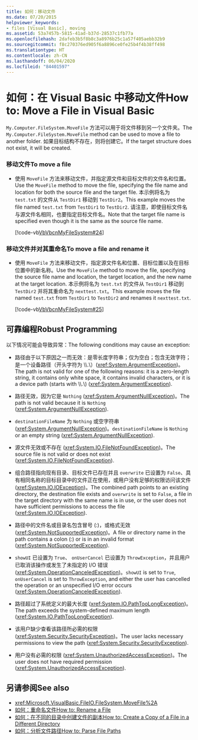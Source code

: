 ```yaml
---
title: 如何：移动文件
ms.date: 07/20/2015
helpviewer_keywords:
- files [Visual Basic], moving
ms.assetid: 53a7457b-5815-41ad-b37d-28537c1fb77a
ms.openlocfilehash: 2dafeb3b5f8b8c3a8976b25c1a57f405aebb32b9
ms.sourcegitcommit: f8c270376ed905f6a8896ce0fe25b4f4b38ff498
ms.translationtype: HT
ms.contentlocale: zh-CN
ms.lasthandoff: 06/04/2020
ms.locfileid: "84401597"
---
```

# <a name="how-to-move-a-file-in-visual-basic"></a><span data-ttu-id="26820-102">如何：在 Visual Basic 中移动文件</span><span class="sxs-lookup"><span data-stu-id="26820-102">How to: Move a File in Visual Basic</span></span>

<span data-ttu-id="26820-103">`My.Computer.FileSystem.MoveFile` 方法可以用于将文件移到另一个文件夹。</span><span class="sxs-lookup"><span data-stu-id="26820-103">The `My.Computer.FileSystem.MoveFile` method can be used to move a file to another folder.</span></span> <span data-ttu-id="26820-104">如果目标结构不存在，则将创建它。</span><span class="sxs-lookup"><span data-stu-id="26820-104">If the target structure does not exist, it will be created.</span></span>  
  
### <a name="to-move-a-file"></a><span data-ttu-id="26820-105">移动文件</span><span class="sxs-lookup"><span data-stu-id="26820-105">To move a file</span></span>  
  
- <span data-ttu-id="26820-106">使用 `MoveFile` 方法来移动文件，并指定源文件和目标文件的文件名和位置。</span><span class="sxs-lookup"><span data-stu-id="26820-106">Use the `MoveFile` method to move the file, specifying the file name and location for both the source file and the target file.</span></span> <span data-ttu-id="26820-107">本示例将名为 `test.txt` 的文件从 `TestDir1` 移动到 `TestDir2`。</span><span class="sxs-lookup"><span data-stu-id="26820-107">This example moves the file named `test.txt` from `TestDir1` to `TestDir2`.</span></span> <span data-ttu-id="26820-108">请注意，即使目标文件名与源文件名相同，也要指定目标文件名。</span><span class="sxs-lookup"><span data-stu-id="26820-108">Note that the target file name is specified even though it is the same as the source file name.</span></span>  
  
     [!code-vb[VbVbcnMyFileSystem#24](~/samples/snippets/visualbasic/VS_Snippets_VBCSharp/VbVbcnMyFileSystem/VB/Class1.vb#24)]  
  
### <a name="to-move-a-file-and-rename-it"></a><span data-ttu-id="26820-109">移动文件并对其重命名</span><span class="sxs-lookup"><span data-stu-id="26820-109">To move a file and rename it</span></span>  
  
- <span data-ttu-id="26820-110">使用 `MoveFile` 方法来移动文件，指定源文件名和位置、目标位置以及在目标位置中的新名称。</span><span class="sxs-lookup"><span data-stu-id="26820-110">Use the `MoveFile` method to move the file, specifying the source file name and location, the target location, and the new name at the target location.</span></span> <span data-ttu-id="26820-111">本示例将名为 `test.txt` 的文件从 `TestDir1` 移动到 `TestDir2` 并将其重命名为 `nexttest.txt`。</span><span class="sxs-lookup"><span data-stu-id="26820-111">This example moves the file named `test.txt` from `TestDir1` to `TestDir2` and renames it `nexttest.txt`.</span></span>  
  
     [!code-vb[VbVbcnMyFileSystem#25](~/samples/snippets/visualbasic/VS_Snippets_VBCSharp/VbVbcnMyFileSystem/VB/Class1.vb#25)]  
  
## <a name="robust-programming"></a><span data-ttu-id="26820-112">可靠编程</span><span class="sxs-lookup"><span data-stu-id="26820-112">Robust Programming</span></span>  

 <span data-ttu-id="26820-113">以下情况可能会导致异常：</span><span class="sxs-lookup"><span data-stu-id="26820-113">The following conditions may cause an exception:</span></span>  
  
- <span data-ttu-id="26820-114">路径由于以下原因之一而无效：是零长度字符串；仅为空白；包含无效字符；是一个设备路径（开头字符为 \\\\.\\）(<xref:System.ArgumentException>)。</span><span class="sxs-lookup"><span data-stu-id="26820-114">The path is not valid for one of the following reasons: it is a zero-length string, it contains only white space, it contains invalid characters, or it is a device path (starts with \\\\.\\) (<xref:System.ArgumentException>).</span></span>  
  
- <span data-ttu-id="26820-115">路径无效，因为它是 `Nothing` (<xref:System.ArgumentNullException>)。</span><span class="sxs-lookup"><span data-stu-id="26820-115">The path is not valid because it is `Nothing` (<xref:System.ArgumentNullException>).</span></span>  
  
- <span data-ttu-id="26820-116">`destinationFileName` 为 `Nothing` 或空字符串 (<xref:System.ArgumentNullException>)。</span><span class="sxs-lookup"><span data-stu-id="26820-116">`destinationFileName` is `Nothing` or an empty string (<xref:System.ArgumentNullException>).</span></span>  
  
- <span data-ttu-id="26820-117">源文件无效或不存在 (<xref:System.IO.FileNotFoundException>)。</span><span class="sxs-lookup"><span data-stu-id="26820-117">The source file is not valid or does not exist (<xref:System.IO.FileNotFoundException>).</span></span>  
  
- <span data-ttu-id="26820-118">组合路径指向现有目录、目标文件已存在并且 `overwrite` 已设置为 `False`、具有相同名称的目标目录中的文件正在使用，或用户没有足够的权限访问该文件 (<xref:System.IO.IOException>)。</span><span class="sxs-lookup"><span data-stu-id="26820-118">The combined path points to an existing directory, the destination file exists and `overwrite` is set to `False`, a file in the target directory with the same name is in use, or the user does not have sufficient permissions to access the file (<xref:System.IO.IOException>).</span></span>  
  
- <span data-ttu-id="26820-119">路径中的文件名或目录名包含冒号 (:)，或格式无效 (<xref:System.NotSupportedException>)。</span><span class="sxs-lookup"><span data-stu-id="26820-119">A file or directory name in the path contains a colon (:) or is in an invalid format (<xref:System.NotSupportedException>).</span></span>  
  
- <span data-ttu-id="26820-120">`showUI` 已设置为 `True`、 `onUserCancel` 已设置为 `ThrowException`，并且用户已取消该操作或发生了未指定的 I/O 错误 (<xref:System.OperationCanceledException>)。</span><span class="sxs-lookup"><span data-stu-id="26820-120">`showUI` is set to `True`, `onUserCancel` is set to `ThrowException`, and either the user has cancelled the operation or an unspecified I/O error occurs (<xref:System.OperationCanceledException>).</span></span>  
  
- <span data-ttu-id="26820-121">路径超过了系统定义的最大长度 (<xref:System.IO.PathTooLongException>)。</span><span class="sxs-lookup"><span data-stu-id="26820-121">The path exceeds the system-defined maximum length (<xref:System.IO.PathTooLongException>).</span></span>  
  
- <span data-ttu-id="26820-122">该用户缺少查看该路径所必需的权限 (<xref:System.Security.SecurityException>)。</span><span class="sxs-lookup"><span data-stu-id="26820-122">The user lacks necessary permissions to view the path (<xref:System.Security.SecurityException>).</span></span>  
  
- <span data-ttu-id="26820-123">用户没有必需的权限 (<xref:System.UnauthorizedAccessException>)。</span><span class="sxs-lookup"><span data-stu-id="26820-123">The user does not have required permission (<xref:System.UnauthorizedAccessException>).</span></span>  
  
## <a name="see-also"></a><span data-ttu-id="26820-124">另请参阅</span><span class="sxs-lookup"><span data-stu-id="26820-124">See also</span></span>

- <xref:Microsoft.VisualBasic.FileIO.FileSystem.MoveFile%2A>
- [<span data-ttu-id="26820-125">如何：重命名文件</span><span class="sxs-lookup"><span data-stu-id="26820-125">How to: Rename a File</span></span>](how-to-rename-a-file.md)
- [<span data-ttu-id="26820-126">如何：在不同的目录中创建文件的副本</span><span class="sxs-lookup"><span data-stu-id="26820-126">How to: Create a Copy of a File in a Different Directory</span></span>](how-to-create-a-copy-of-a-file-in-a-different-directory.md)
- [<span data-ttu-id="26820-127">如何：分析文件路径</span><span class="sxs-lookup"><span data-stu-id="26820-127">How to: Parse File Paths</span></span>](how-to-parse-file-paths.md)
